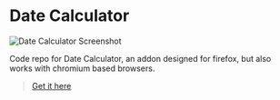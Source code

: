 # Date Calculator
![Date Calculator Screenshot](https://addons.cdn.mozilla.net/user-media/previews/full/247/247079.png?modified=1604640421)

Code repo for Date Calculator, an addon designed for firefox, but also works with chromium based browsers. 

> [Get it here](https://addons.mozilla.org/en-US/firefox/addon/datecalculator/)

